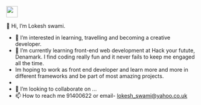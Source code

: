 <a href="http://www.linkedin.com/in/lokesh-swami-a28515ba" target_blank><img src="https://sguru.org/wp-content/uploads/2018/02/linkedin-logo-hd-png-3.png" width="30px"></a>

👋 Hi, I’m Lokesh swami. 
- 👀 I’m interested in learning, travelling and becoming a creative developer.
- 🌱 I’m currently learning front-end web development at Hack your futute, Denamark. I find coding really fun and it never fails to keep me engaged all the time. 
- Im hoping to work as front end developer and learn more and more in different frameworks and be part of most amazing projects.
- 
-  💞️ I’m looking to collaborate on ...
- 📫 How to reach me 91400622 or email- lokesh_swami@yahoo.co.uk 


<!---
Lokesh-sw/Lokesh-sw is a ✨ special ✨ repository because its `README.md` (this file) appears on your GitHub profile.
You can click the Preview link to take a look at your changes.
--->

